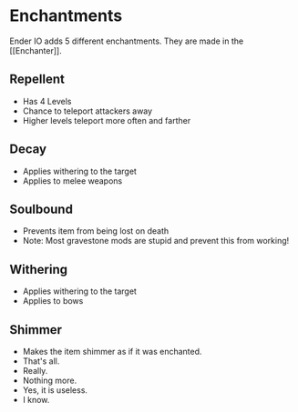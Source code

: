 # Enchantments

Ender IO adds 5 different enchantments. They are made in the [[Enchanter]].

## Repellent

* Has 4 Levels
* Chance to teleport attackers away
* Higher levels teleport more often and farther

## Decay

* Applies withering to the target
* Applies to melee weapons

## Soulbound

* Prevents item from being lost on death
* Note: Most gravestone mods are stupid and prevent this from working!

## Withering

* Applies withering to the target
* Applies to bows

## Shimmer

* Makes the item shimmer as if it was enchanted.
* That's all.
* Really.
* Nothing more.
* Yes, it is useless.
* I know.

